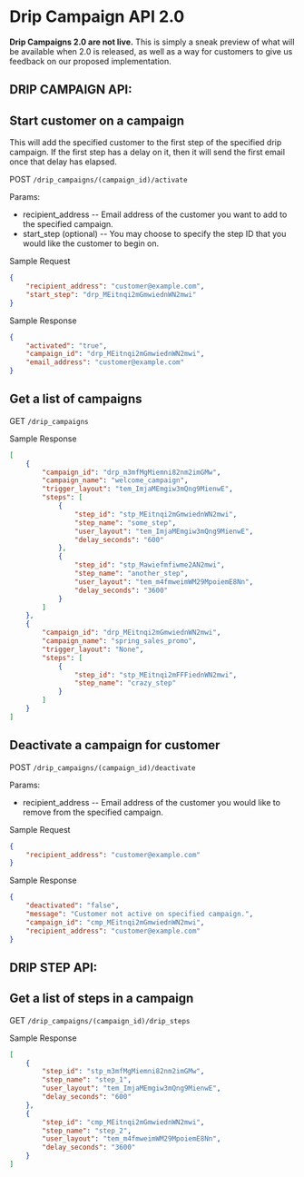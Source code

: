 # Drip Campaign API 2.0

**Drip Campaigns 2.0 are not live.**  This is simply a sneak preview of what will be available when 2.0 is released, as well as a way for customers to give us feedback on our proposed implementation.

## DRIP CAMPAIGN API:

## Start customer on a campaign
This will add the specified customer to the first step of the specified drip campaign.  If the first step has a delay on it, then it will send the first email once that delay has elapsed.

POST `/drip_campaigns/(campaign_id)/activate`

Params:
- recipient_address -- Email address of the customer you want to add to the specified campaign.
- start_step (optional) -- You may choose to specify the step ID that you would like the customer to begin on.

Sample Request

```json
{
    "recipient_address": "customer@example.com",
    "start_step": "drp_MEitnqi2mGmwiednWN2mwi"
}
```

Sample Response

```json
{
    "activated": "true",
    "campaign_id": "drp_MEitnqi2mGmwiednWN2mwi",
    "email_address": "customer@example.com"
}
```

## Get a list of campaigns
GET `/drip_campaigns`

Sample Response

```json
[
    {
        "campaign_id": "drp_m3mfMgMiemni82nm2imGMw",
        "campaign_name": "welcome_campaign",
        "trigger_layout": "tem_ImjaMEmgiw3mQng9MienwE",
        "steps": [
            {
                "step_id": "stp_MEitnqi2mGmwiednWN2mwi",
                "step_name": "some_step",
                "user_layout": "tem_ImjaMEmgiw3mQng9MienwE",
                "delay_seconds": "600"
            },
            {
                "step_id": "stp_Mawiefmfiwme2AN2mwi",
                "step_name": "another_step",
                "user_layout": "tem_m4fmweimWM29MpoiemE8Nn",
                "delay_seconds": "3600"
            }
        ]
    },
    {
        "campaign_id": "drp_MEitnqi2mGmwiednWN2mwi",
        "campaign_name": "spring_sales_promo",
        "trigger_layout": "None",
        "steps": [
            {
                "step_id": "stp_MEitnqi2mFFFiednWN2mwi",
                "step_name": "crazy_step"
            }
        ]
    }
]
```

## Deactivate a campaign for customer
POST `/drip_campaigns/(campaign_id)/deactivate`

Params:
- recipient_address -- Email address of the customer you would like to remove from the specified campaign.

Sample Request

```json
{
    "recipient_address": "customer@example.com"
}
```

Sample Response

```json
{
    "deactivated": "false",
    "message": "Customer not active on specified campaign.",
    "campaign_id": "cmp_MEitnqi2mGmwiednWN2mwi",
    "recipient_address": "customer@example.com"
}
```

## DRIP STEP API:

## Get a list of steps in a campaign
GET `/drip_campaigns/(campaign_id)/drip_steps`

Sample Response

```json
[
    {
        "step_id": "stp_m3mfMgMiemni82nm2imGMw",
        "step_name": "step_1",
        "user_layout": "tem_ImjaMEmgiw3mQng9MienwE",
        "delay_seconds": "600"
    },
    {
        "step_id": "cmp_MEitnqi2mGmwiednWN2mwi",
        "step_name": "step_2",
        "user_layout": "tem_m4fmweimWM29MpoiemE8Nn",
        "delay_seconds": "3600"
    }
]
```
